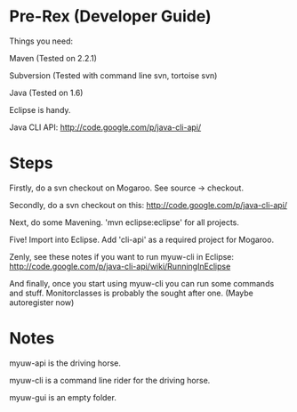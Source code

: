 # Pre-Rex (Developer Guide) #

Things you need:

Maven (Tested on 2.2.1)

Subversion (Tested with command line svn, tortoise svn)

Java (Tested on 1.6)

Eclipse is handy.

Java CLI API: http://code.google.com/p/java-cli-api/

# Steps #

Firstly, do a svn checkout on Mogaroo. See source -> checkout.

Secondly, do a svn checkout on this: http://code.google.com/p/java-cli-api/

Next, do some Mavening.  'mvn eclipse:eclipse' for all projects.

Five! Import into Eclipse.  Add 'cli-api' as a required project for Mogaroo.

Zenly, see these notes if you want to run myuw-cli in Eclipse: http://code.google.com/p/java-cli-api/wiki/RunningInEclipse

And finally, once you start using myuw-cli you can run some commands and stuff.  Monitorclasses is probably the sought after one. (Maybe autoregister now)

# Notes #

myuw-api is the driving horse.

myuw-cli is a command line rider for the driving horse.

myuw-gui is an empty folder.